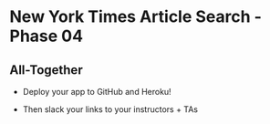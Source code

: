 # New York Times Article Search - Phase 04

## All-Together

* Deploy your app to GitHub and Heroku!

* Then slack your links to your instructors + TAs
